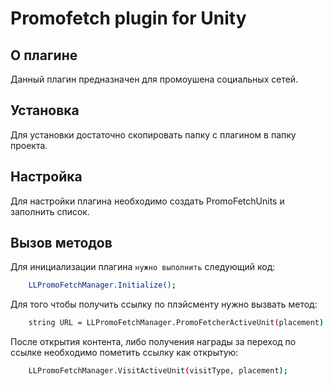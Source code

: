 # Promofetch plugin for Unity #

## О плагине ##

Данный плагин предназначен для промоушена социальных сетей.

## Установка ##

Для установки достаточно скопировать папку с плагином в папку проекта.

## Настройка ##

Для настройки плагина необходимо создать PromoFetchUnits и заполнить список. 

## Вызов методов ##

Для инициализации плагина `нужно выполнить` следующий код:

```sh
    LLPromoFetchManager.Initialize();
```

Для того чтобы получить ссылку по плэйсменту нужно вызвать метод:

```sh
    string URL = LLPromoFetchManager.PromoFetcherActiveUnit(placement).promoURL;
```

После открытия контента, либо получения награды за переход по ссылке необходимо пометить ссылку как открытую:

```sh
    LLPromoFetchManager.VisitActiveUnit(visitType, placement);
```


